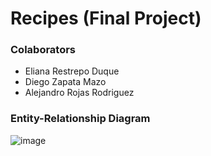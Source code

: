 # Recipes (Final Project)

### Colaborators
- Eliana Restrepo Duque
- Diego Zapata Mazo
- Alejandro Rojas Rodriguez

### Entity-Relationship Diagram

![image](https://github.com/Alejo-Rojas-R/Recipes/assets/125615397/120f34a9-5e02-429a-8484-2f011bb235c9)

